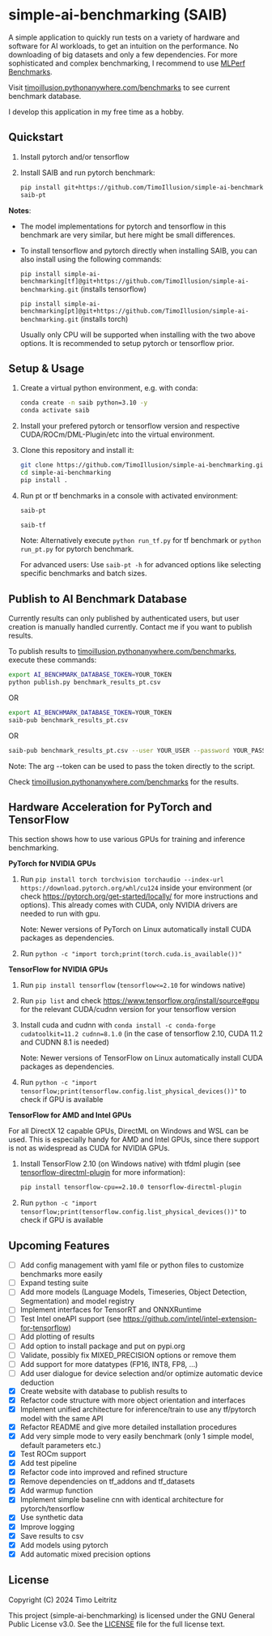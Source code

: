 # simple-ai-benchmarking (SAIB)

A simple application to quickly run tests on a variety of hardware and software for AI workloads, to get an intuition on the performance. No downloading of big datasets and only a few dependencies. For more sophisticated and complex benchmarking, I recommend to use [MLPerf Benchmarks](https://mlcommons.org/benchmarks/). 

Visit [timoillusion.pythonanywhere.com/benchmarks](https://timoillusion.pythonanywhere.com/benchmarks) to see current benchmark database.

I develop this application in my free time as a hobby.

## Quickstart

1. Install pytorch and/or tensorflow

2. Install SAIB and run pytorch benchmark:

   ```bash
   pip install git+https://github.com/TimoIllusion/simple-ai-benchmarking.git
   saib-pt
   ```  

**Notes**:
- The model implementations for pytorch and tensorflow in this benchmark are very similar, but here might be small differences. 
- To install tensorflow and pytorch directly when installing SAIB, you can also install using the following commands:
  
  `pip install simple-ai-benchmarking[tf]@git+https://github.com/TimoIllusion/simple-ai-benchmarking.git` (installs tensorflow)
   
  `pip install simple-ai-benchmarking[pt]@git+https://github.com/TimoIllusion/simple-ai-benchmarking.git` (installs torch)
  
  Usually only CPU will be supported when installing with the two above options. It is recommended to setup pytorch or tensorflow prior.  

## Setup & Usage

1. Create a virtual python environment, e.g. with conda:  

   ```bash
   conda create -n saib python=3.10 -y
   conda activate saib
   ```

2. Install your prefered pytorch or tensorflow version and respective CUDA/ROCm/DML-Plugin/etc into the virtual environment.

3. Clone this repository and install it:

   ```bash
   git clone https://github.com/TimoIllusion/simple-ai-benchmarking.git
   cd simple-ai-benchmarking
   pip install .
   ```

6. Run pt or tf benchmarks in a console with activated environment:

   ```bash
   saib-pt
   ```
   ```bash
   saib-tf
   ```

   Note: Alternatively execute `python run_tf.py` for tf benchmark or `python run_pt.py` for pytorch benchmark.  

   For advanced users: Use `saib-pt -h` for advanced options like selecting specific benchmarks and batch sizes.
   

## Publish to AI Benchmark Database

Currently results can only published by authenticated users, but user creation is manually handled currently. Contact me if you want to publish results.

To publish results to [timoillusion.pythonanywhere.com/benchmarks](https://timoillusion.pythonanywhere.com/benchmarks), execute these commands:

```bash
export AI_BENCHMARK_DATABASE_TOKEN=YOUR_TOKEN  
python publish.py benchmark_results_pt.csv
```

OR  
    
```bash
export AI_BENCHMARK_DATABASE_TOKEN=YOUR_TOKEN  
saib-pub benchmark_results_pt.csv
```

OR

```bash
saib-pub benchmark_results_pt.csv --user YOUR_USER --password YOUR_PASSWORD
```

Note: The arg --token can be used to pass the token directly to the script.

Check [timoillusion.pythonanywhere.com/benchmarks](https://timoillusion.pythonanywhere.com/benchmarks) for the results.

## Hardware Acceleration for PyTorch and TensorFlow

This section shows how to use various GPUs for training and inference benchmarking.

**PyTorch for NVIDIA GPUs**

1. Run `pip install torch torchvision torchaudio --index-url https://download.pytorch.org/whl/cu124` inside your environment (or check https://pytorch.org/get-started/locally/ for more instructions and options). This already comes with CUDA, only NVIDIA drivers are needed to run with gpu.

   Note: Newer versions of PyTorch on Linux automatically install CUDA packages as dependencies.

3. Run `python -c "import torch;print(torch.cuda.is_available())"`

**TensorFlow for NVIDIA GPUs**

1. Run `pip install tensorflow` (`tensorflow<=2.10` for windows native)

2. Run `pip list` and check https://www.tensorflow.org/install/source#gpu for the relevant CUDA/cudnn version for your tensorflow version

4. Install cuda and cudnn with `conda install -c conda-forge cudatoolkit=11.2 cudnn=8.1.0` (in the case of tensorflow 2.10, CUDA 11.2 and CUDNN 8.1 is needed)

   Note: Newer versions of TensorFlow on Linux automatically install CUDA packages as dependencies.

5. Run `python -c "import tensorflow;print(tensorflow.config.list_physical_devices())"` to check if GPU is available

   
**TensorFlow for AMD and Intel GPUs**

For all DirectX 12 capable GPUs, DirectML on Windows and WSL can be used. This is especially handy for AMD and Intel GPUs, since there support is not as widespread as CUDA for NVIDIA GPUs.

1. Install TensorFlow 2.10 (on Windows native) with tfdml plugin (see [tensorflow-directml-plugin](https://github.com/microsoft/tensorflow-directml-plugin) for more information):

   ```bash
   pip install tensorflow-cpu==2.10.0 tensorflow-directml-plugin
   ```

2. Run `python -c "import tensorflow;print(tensorflow.config.list_physical_devices())"` to check if GPU is available

## Upcoming Features

- [ ] Add config management with yaml file or python files to customize benchmarks more easily
- [ ] Expand testing suite
- [ ] Add more models (Language Models, Timeseries, Object Detection, Segmentation) and model registry
- [ ] Implement interfaces for TensorRT and ONNXRuntime
- [ ] Test Intel oneAPI support (see https://github.com/intel/intel-extension-for-tensorflow)
- [ ] Add plotting of results
- [ ] Add option to install package and put on pypi.org
- [ ] Validate, possibly fix MIXED_PRECISION options or remove them
- [ ] Add support for more datatypes (FP16, INT8, FP8, ...)
- [ ] Add user dialogue for device selection and/or optimize automatic device deduction
- [x] Create website with database to publish results to
- [x] Refactor code structure with more object orientation and interfaces
- [x] Implement unified architecture for inference/train to use any tf/pytorch model with the same API
- [x] Refactor README and give more detailed installation procedures
- [x] Add very simple mode to very easily benchmark (only 1 simple model, default parameters etc.)
- [x] Test ROCm support
- [x] Add test pipeline
- [x] Refactor code into improved and refined structure
- [x] Remove dependencies on tf_addons and tf_datasets
- [x] Add warmup function
- [x] Implement simple baseline cnn with identical architecture for pytorch/tensorflow
- [x] Use synthetic data
- [x] Improve logging 
- [x] Save results to csv
- [x] Add models using pytorch
- [x] Add automatic mixed precision options

## License

Copyright (C) 2024 Timo Leitritz

This project (simple-ai-benchmarking) is licensed under the GNU General Public License v3.0. See the [LICENSE](LICENSE) file for the full license text.

